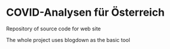 # COVID-Analysen für Österreich

Repository of source code for web site

The whole project uses blogdown as the basic tool


